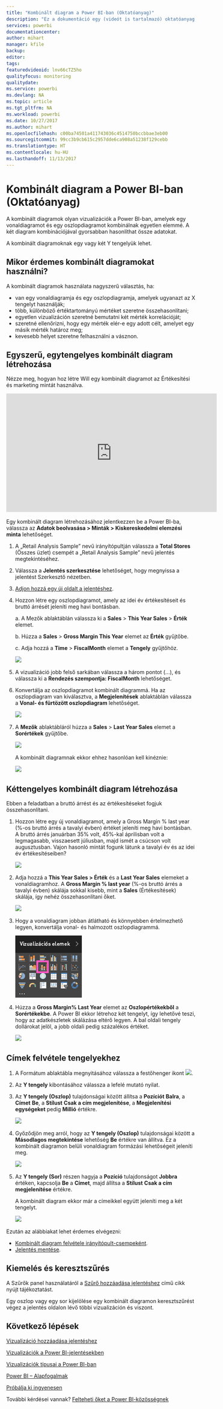 ```yaml
---
title: "Kombinált diagram a Power BI-ban (Oktatóanyag)"
description: "Ez a dokumentáció egy (videót is tartalmazó) oktatóanyag, amely bemutatja, miért érdemes és hogyan lehet kombinált diagramokat készíteni a Power BI-ban."
services: powerbi
documentationcenter: 
author: mihart
manager: kfile
backup: 
editor: 
tags: 
featuredvideoid: lnv66cTZ5ho
qualityfocus: monitoring
qualitydate: 
ms.service: powerbi
ms.devlang: NA
ms.topic: article
ms.tgt_pltfrm: NA
ms.workload: powerbi
ms.date: 10/27/2017
ms.author: mihart
ms.openlocfilehash: c00ba74501a411743036c4514750bccbbae3eb00
ms.sourcegitcommit: 99cc3b9cb615c2957dde6ca908a51238f129cebb
ms.translationtype: HT
ms.contentlocale: hu-HU
ms.lasthandoff: 11/13/2017
---
```

# <a name="combo-chart-in-power--tutorial"></a>Kombinált diagram a Power BI-ban (Oktatóanyag)
A kombinált diagramok olyan vizualizációk a Power BI-ban, amelyek egy vonaldiagramot és egy oszlopdiagramot kombinálnak egyetlen elemmé. A két diagram kombinációjával gyorsabban hasonlíthat össze adatokat.

A kombinált diagramoknak egy vagy két Y tengelyük lehet.

## <a name="when-to-use-a-combo-chart"></a>Mikor érdemes kombinált diagramokat használni?
A kombinált diagramok használata nagyszerű választás, ha:

* van egy vonaldiagramja és egy oszlopdiagramja, amelyek ugyanazt az X tengelyt használják;
* több, különböző értéktartományú mértéket szeretne összehasonlítani;
* egyetlen vizualizáción szeretné bemutatni két mérték korrelációját;
* szeretné ellenőrizni, hogy egy mérték elér-e egy adott célt, amelyet egy másik mérték határoz meg;
* kevesebb helyet szeretne felhasználni a vásznon.

## <a name="create-a-basic-single-axis-combo-chart"></a>Egyszerű, egytengelyes kombinált diagram létrehozása
Nézze meg, hogyan hoz létre Will egy kombinált diagramot az Értékesítési és marketing mintát használva.

<iframe width="560" height="315" src="https://www.youtube.com/embed/lnv66cTZ5ho?list=PL1N57mwBHtN0JFoKSR0n-tBkUJHeMP2cP" frameborder="0" allowfullscreen></iframe>


Egy kombinált diagram létrehozásához jelentkezzen be a Power BI-ba, válassza az **Adatok beolvasása \> Minták \> Kiskereskedelmi elemzési minta** lehetőséget. 

1. A „Retail Analysis Sample” nevű irányítópultján válassza a **Total Stores** (Összes üzlet) csempét a „Retail Analysis Sample” nevű jelentés megtekintéséhez.
2. Válassza a **Jelentés szerkesztése** lehetőséget, hogy megnyissa a jelentést Szerkesztő nézetben.
3. [Adjon hozzá egy új oldalt a jelentéshez](power-bi-report-add-page.md).
4. Hozzon létre egy oszlopdiagramot, amely az idei év értékesítéseit és bruttó árrését jeleníti meg havi bontásban.
   
    a.  A Mezők ablaktáblán válassza ki a **Sales** \> **This Year Sales** > **Érték** elemet.
   
    b.  Húzza a **Sales** \> **Gross Margin This Year** elemet az **Érték** gyűjtőbe.
   
    c.  Adja hozzá a **Time** \> **FiscalMonth** elemet a **Tengely** gyűjtőhöz. 
   
    ![](media/power-bi-visualization-combo-chart/combotutorial1new.png)
5. A vizualizáció jobb felső sarkában válassza a három pontot (...), és válassza ki a **Rendezés szempontja: FiscalMonth** lehetőséget.
6. Konvertálja az oszlopdiagramot kombinált diagrammá. Ha az oszlopdiagram van kiválasztva, a **Megjelenítések** ablaktáblán válassza a **Vonal- és fürtözött oszlopdiagram** lehetőséget.
   
    ![](media/power-bi-visualization-combo-chart/converttocombo_new2.png)
7. A **Mezők** ablaktábláról húzza a **Sales** \> **Last Year Sales** elemet a **Sorértékek** gyűjtőbe.
   
   ![](media/power-bi-visualization-combo-chart/linevaluebucket.png)
   
   A kombinált diagramnak ekkor ehhez hasonlóan kell kinéznie:
   
   ![](media/power-bi-visualization-combo-chart/combochartdone-new.png)

## <a name="create-a-combo-chart-with-two-axes"></a>Kéttengelyes kombinált diagram létrehozása
Ebben a feladatban a bruttó árrést és az értékesítéseket fogjuk összehasonlítani.

1. Hozzon létre egy új vonaldiagramot, amely a Gross Margin % last year (%-os bruttó árrés a tavalyi évben) értéket jeleníti meg havi bontásban.  A bruttó árrés januárban 35% volt, 45%-kal áprilisban volt a legmagasabb, visszaesett júliusban, majd ismét a csúcson volt augusztusban. Vajon hasonló mintát fogunk látunk a tavalyi év és az idei év értékesítéseiben?
   
   ![](media/power-bi-visualization-combo-chart/combo1_new.png)
2. Adja hozzá a **This Year Sales > Érték** és a **Last Year Sales** elemeket a vonaldiagramhoz. A  **Gross Margin % last year** (%-os bruttó árrés a tavalyi évben) skálája sokkal kisebb, mint a **Sales** (Értékesítések) skálája, így nehéz összehasonlítani őket.      
   
   ![](media/power-bi-visualization-combo-chart/flatline_new.png)
3. Hogy a vonaldiagram jobban átlátható és könnyebben értelmezhető legyen, konvertálja vonal- és halmozott oszlopdiagrammá.
   
   ![](media/power-bi-visualization-combo-chart/converttocombo_new.png)
4. Húzza a **Gross Margin% Last Year** elemet az **Oszlopértékekből** a **Sorértékekbe**. A Power BI ekkor létrehoz két tengelyt, így lehetővé teszi, hogy az adatkészletek skálázása eltérő legyen. A bal oldali tengely dollárokat jelöl, a jobb oldali pedig százalékos értéket.
   
   ![](media/power-bi-visualization-combo-chart/power-bi-combochart.png)    

## <a name="add-titles-to-the-axes"></a>Címek felvétele tengelyekhez
1. A Formátum ablaktábla megnyitásához válassza a festőhenger ikont ![](media/power-bi-visualization-combo-chart/power-bi-paintroller.png).
2. Az **Y tengely** kibontásához válassza a lefelé mutató nyilat.
3. Az **Y tengely (Oszlop)** tulajdonságai között állítsa a **Pozíciót** **Balra**, a **Címet** **Be**, a **Stílust** **Csak a cím megjelenítése**, a **Megjelenítési egységeket** pedig **Millió** értékre.
   
   ![](media/power-bi-visualization-combo-chart/power-bi-y-axis-column.png)
4. Győződjön meg arról, hogy az **Y tengely (Oszlop)** tulajdonságai között a **Másodlagos megtekintése** lehetőség **Be** értékre van állítva. Ez a kombinált diagramon belüli vonaldiagram formázási lehetőségeit jeleníti meg.
   
   ![](media/power-bi-visualization-combo-chart/power-bi-show-secondary.png)
5. Az **Y tengely (Sor)** részen hagyja a **Pozíció** tulajdonságot **Jobbra** értéken, kapcsolja **Be** a **Címet**, majd állítsa a **Stílust** **Csak a cím megjelenítése** értékre.
   
   A kombinált diagram ekkor már a címeikkel együtt jeleníti meg a két tengelyt.
   
   ![](media/power-bi-visualization-combo-chart/power-bi-titles-on.png)

Ezután az alábbiakat lehet érdemes elvégezni:

* [Kombinált diagram felvétele irányítópult-csempeként](service-dashboard-tiles.md).
* [Jelentés mentése](service-report-save.md).

## <a name="highlighting-and-cross-filtering"></a>Kiemelés és keresztszűrés
A Szűrők panel használatáról a [Szűrő hozzáadása jelentéshez](power-bi-report-add-filter.md) című cikk nyújt tájékoztatást.

Egy oszlop vagy egy sor kijelölése egy kombinált diagramon keresztszűrést végez a jelentés oldalon lévő többi vizualizáción és viszont.

## <a name="next-steps"></a>Következő lépések
[Vizualizáció hozzáadása jelentéshez](power-bi-report-add-visualizations-i.md)

[Vizualizációk a Power BI-jelentésekben](power-bi-report-visualizations.md)

[Vizualizációk típusai a Power BI-ban](power-bi-visualization-types-for-reports-and-q-and-a.md)

[Power BI – Alapfogalmak](service-basic-concepts.md)

[Próbálja ki ingyenesen](https://powerbi.com/)

További kérdései vannak? [Felteheti őket a Power BI-közösségnek](http://community.powerbi.com/)


